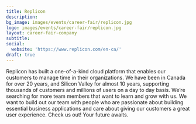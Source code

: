```yaml
---
title: Replicon
description: 
bg_image: images/events/career-fair/replicon.jpg
logo: images/events/career-fair/replicon.jpg
layout: career-fair-company
subtitle: 
social:
  website: 'https://www.replicon.com/en-ca/'
draft: true
---
```

Replicon has built a one-of-a-kind cloud platform that enables our customers to manage time in their organizations. We have been in Canada for over 20 years, and Silicon Valley for almost 10 years, supporting thousands of customers and millions of users on a day to day basis. We’re searching for more team members that want to learn and grow with us. We want to build out our team with people who are passionate about building essential business applications and care about giving our customers a great user experience. Check us out! Your future awaits.